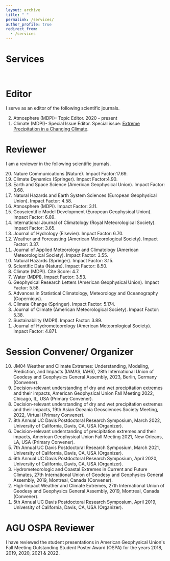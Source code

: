 ```yaml
---
layout: archive
title: " "
permalink: /services/
author_profile: true
redirect_from:
  - /services
---
```


Services
======

<br>

Editor
======
I serve as an editor of the following scientific journals.

<ol reversed>
<li> Atmosphere (MDPI)- Topic Editor. 2020 - present </li> 
<li> Climate (MDPI)- Special Issue Editor. 
     Special issue: <a href="https://www.mdpi.com/journal/climate/special_issues/climate_precipitation">Extreme Precipitation in a Changing Climate</a>. </li> 
</ol>

Reviewer
====== 
I am a reviewer in the following scientific journals.

<ol reversed>
<li> Nature Communications (Nature). Impact Factor:17.69. </li> 
<li> Climate Dynamics (Springer). Impact Factor:4.90. </li> 
<li> Earth and Space Science (American Geophysical Union). Impact Factor: 3.68. </li> 
<li> Natural Hazards and Earth System Sciences (European Geophysical Union). Impact Factor: 4.58. </li> 
<li> Atmosphere (MDPI). Impact Factor: 3.11. </li> 
<li> Geoscientific Model Development (European Geophysical Union). Impact Factor: 6.89. </li> 
<li> International Journal of Climatology (Royal Meteorological Society). Impact Factor: 3.65. </li> 
<li> Journal of Hydrology (Elsevier). Impact Factor: 6.70. </li> 
<li> Weather and Forecasting (American Meteorological Society). Impact Factor: 3.37. </li> 
<li> Journal of Applied Meteorology and Climatology (American Meteorological Society). Impact Factor: 3.55. </li> 
<li> Natural Hazards (Springer). Impact Factor: 3.15. </li> 
<li> Scientific Data (Nature). Impact Factor: 8.50. </li> 
<li> Climate (MDPI). Cite Score: 4.7. </li> 
<li> Water (MDPI). Impact Factor: 3.53. </li> 
<li> Geophysical Research Letters (American Geophysical Union). Impact Factor: 5.58. </li> 
<li> Advances in Statistical Climatology, Meteorology and Oceanography (Copernicus). </li> 
<li> Climate Change (Springer). Impact Factor: 5.174. </li> 
<li> Journal of Climate (American Meteorological Society). Impact Factor: 5.38. </li> 
<li> Sustainability (MDPI). Impact Factor: 3.89. </li> 
<li> Journal of Hydrometeorology (American Meteorological Society). Impact Factor: 4.871. </li> 
</ol>


Session Convener/ Organizer
======

<ol reversed>
<li> JM04 Weather and Climate Extremes: Understanding, Modeling, Prediction, and Impacts (IAMAS, IAHS), 28th International Union of Geodesy and Geophysics General Assembly, 2023, Berlin, Germany (Convener). </li> 
<li> Decision-relevant understanding of dry and wet precipitation extremes and their impacts, American Geophysical Union Fall Meeting 2022, Chicago, IL, USA (Primary Convener). </li> 
<li> Decision-relevant understanding of dry and wet precipitation extremes and their impacts, 19th Asian Oceania Geosciences Society Meeting, 2022, Virtual (Primary Convener). </li> 
<li> 8th Annual UC Davis Postdoctoral Research Symposium, March 2022, University of California, Davis, CA, USA (Organizer). </li> 
<li> Decision-relevant understanding of precipitation extremes and their impacts, American Geophysical Union Fall Meeting 2021, New Orleans, LA, USA (Primary Convener). </li> 
<li> 7th Annual UC Davis Postdoctoral Research Symposium, March 2021, University of California, Davis, CA, USA (Organizer). </li> 
<li> 6th Annual UC Davis Postdoctoral Research Symposium, April 2020, University of California, Davis, CA, USA (Organizer). </li> 
<li> Hydrometeorologic and Coastal Extremes in Current and Future Climates, 27th International Union of Geodesy and Geophysics General Assembly, 2019, Montreal, Canada (Convener). </li> 
<li> High-Impact Weather and Climate Extremes, 27th International Union of Geodesy and Geophysics General Assembly, 2019, Montreal, Canada
(Convener). </li> 
<li> 5th Annual UC Davis Postdoctoral Research Symposium, April 2019, University of California, Davis, CA, USA (Organizer). </li> 
</ol>

AGU OSPA Reviewer
======
I have reviewed the student presentations in American Geophysical Union's Fall Meeting Outstanding Student Poster
Award (OSPA) for the years 2018, 2019, 2020, 2021 & 2022.

